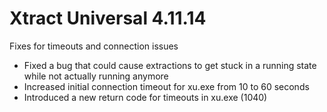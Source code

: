 # Xtract Universal 4.11.14

Fixes for timeouts and connection issues

- Fixed a bug that could cause extractions to get stuck in a running state while not actually running anymore
- Increased initial connection timeout for xu.exe from 10 to 60 seconds
- Introduced a new return code for timeouts in xu.exe (1040)